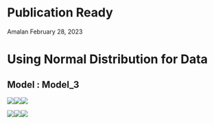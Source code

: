 Publication Ready
================
Amalan
February 28, 2023

# Using Normal Distribution for Data

## Model : Model_3

![](C:\Work\PhD\SIMULA~1\RS_VS_~1\POISSO~1\TWO_VA~1\NORMAL~1\PUBLIC~1\Model_3\PUBLIC~1/figure-gfm/Identical%20r0%20Plots-1.png)<!-- -->![](C:\Work\PhD\SIMULA~1\RS_VS_~1\POISSO~1\TWO_VA~1\NORMAL~1\PUBLIC~1\Model_3\PUBLIC~1/figure-gfm/Identical%20r0%20Plots-2.png)<!-- -->![](C:\Work\PhD\SIMULA~1\RS_VS_~1\POISSO~1\TWO_VA~1\NORMAL~1\PUBLIC~1\Model_3\PUBLIC~1/figure-gfm/Identical%20r0%20Plots-3.png)<!-- -->

![](C:\Work\PhD\SIMULA~1\RS_VS_~1\POISSO~1\TWO_VA~1\NORMAL~1\PUBLIC~1\Model_3\PUBLIC~1/figure-gfm/All%20Plots-1.png)<!-- -->![](C:\Work\PhD\SIMULA~1\RS_VS_~1\POISSO~1\TWO_VA~1\NORMAL~1\PUBLIC~1\Model_3\PUBLIC~1/figure-gfm/All%20Plots-2.png)<!-- -->![](C:\Work\PhD\SIMULA~1\RS_VS_~1\POISSO~1\TWO_VA~1\NORMAL~1\PUBLIC~1\Model_3\PUBLIC~1/figure-gfm/All%20Plots-3.png)<!-- -->

